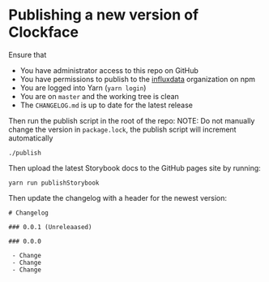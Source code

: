 # Publishing a new version of Clockface

Ensure that 

- You have administrator access to this repo on GitHub
- You have permissions to publish to the [influxdata](https://www.npmjs.com/org/influxdata) organization on npm
- You are logged into Yarn (`yarn login`)
- You are on `master` and the working tree is clean
- The `CHANGELOG.md` is up to date for the latest release

Then run the publish script in the root of the repo:
NOTE: Do not manually change the version in `package.lock`, the publish script will increment automatically
```
./publish
```

Then upload the latest Storybook docs to the GitHub pages site by running:

```
yarn run publishStorybook
```

Then update the changelog with a header for the newest version:

```
# Changelog

### 0.0.1 (Unreleaased)

### 0.0.0

 - Change
 - Change
 - Change
```
